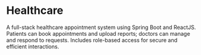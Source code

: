 # Healthcare
A full-stack healthcare appointment system using Spring Boot and ReactJS. Patients can book appointments and upload reports; doctors can manage and respond to requests. Includes role-based access for secure and efficient interactions.
